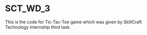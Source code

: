 # SCT_WD_3
This is the code for Tic-Tac-Toe game which was given by SkillCraft Technology internship third task.
